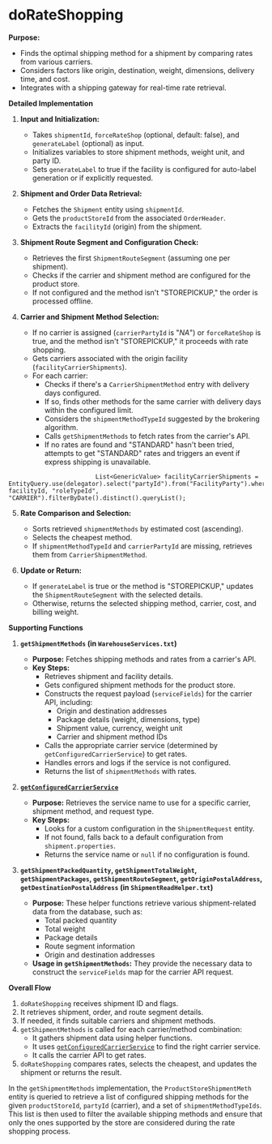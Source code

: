 # doRateShopping

**Purpose:**

*   Finds the optimal shipping method for a shipment by comparing rates from various carriers.
*   Considers factors like origin, destination, weight, dimensions, delivery time, and cost.
*   Integrates with a shipping gateway for real-time rate retrieval.

**Detailed Implementation**

1.  **Input and Initialization:**
    *   Takes `shipmentId`, `forceRateShop` (optional, default: false), and `generateLabel` (optional) as input.
    *   Initializes variables to store shipment methods, weight unit, and party ID.
    *   Sets `generateLabel` to true if the facility is configured for auto-label generation or if explicitly requested.

2.  **Shipment and Order Data Retrieval:**
    *   Fetches the `Shipment` entity using `shipmentId`.
    *   Gets the `productStoreId` from the associated `OrderHeader`.
    *   Extracts the `facilityId` (origin) from the shipment.

3.  **Shipment Route Segment and Configuration Check:**
    *   Retrieves the first `ShipmentRouteSegment` (assuming one per shipment).
    *   Checks if the carrier and shipment method are configured for the product store.
    *   If not configured and the method isn't "STOREPICKUP," the order is processed offline.

4.  **Carrier and Shipment Method Selection:**
    *   If no carrier is assigned (`carrierPartyId` is "_NA_") or `forceRateShop` is true, and the method isn't "STOREPICKUP," it proceeds with rate shopping.
    *   Gets carriers associated with the origin facility (`facilityCarrierShipments`).
    *   For each carrier:
        *   Checks if there's a `CarrierShipmentMethod` entry with delivery days configured.
        *   If so, finds other methods for the same carrier with delivery days within the configured limit.
        *   Considers the `shipmentMethodTypeId` suggested by the brokering algorithm.
        *   Calls `getShipmentMethods` to fetch rates from the carrier's API.
        *   If no rates are found and "STANDARD" hasn't been tried, attempts to get "STANDARD" rates and triggers an event if express shipping is unavailable.
```
                        List<GenericValue> facilityCarrierShipments = EntityQuery.use(delegator).select("partyId").from("FacilityParty").where("facilityId", facilityId, "roleTypeId", "CARRIER").filterByDate().distinct().queryList();

```

5.  **Rate Comparison and Selection:**
    *   Sorts retrieved `shipmentMethods` by estimated cost (ascending).
    *   Selects the cheapest method.
    *   If `shipmentMethodTypeId` and `carrierPartyId` are missing, retrieves them from `CarrierShipmentMethod`.

6.  **Update or Return:**
    *   If `generateLabel` is true or the method is "STOREPICKUP," updates the `ShipmentRouteSegment` with the selected details.
    *   Otherwise, returns the selected shipping method, carrier, cost, and billing weight.

**Supporting Functions**

1.  **`getShipmentMethods` (in `WarehouseServices.txt`)**

    *   **Purpose:** Fetches shipping methods and rates from a carrier's API.
    *   **Key Steps:**
        *   Retrieves shipment and facility details.
        *   Gets configured shipment methods for the product store.
        *   Constructs the request payload (`serviceFields`) for the carrier API, including:
            *   Origin and destination addresses
            *   Package details (weight, dimensions, type)
            *   Shipment value, currency, weight unit
            *   Carrier and shipment method IDs
        *   Calls the appropriate carrier service (determined by `getConfiguredCarrierService`) to get rates.
        *   Handles errors and logs if the service is not configured.
        *   Returns the list of `shipmentMethods` with rates.

2.  **[`getConfiguredCarrierService`](./getConfiguredCarrierService.md)**

    *   **Purpose:** Retrieves the service name to use for a specific carrier, shipment method, and request type.
    *   **Key Steps:**
        *   Looks for a custom configuration in the `ShipmentRequest` entity.
        *   If not found, falls back to a default configuration from `shipment.properties`.
        *   Returns the service name or `null` if no configuration is found.

3.  **`getShipmentPackedQuantity`, `getShipmentTotalWeight`, `getShipmentPackages`, `getShipmentRouteSegment`, `getOriginPostalAddress`, `getDestinationPostalAddress` (in `ShipmentReadHelper.txt`)**

    *   **Purpose:** These helper functions retrieve various shipment-related data from the database, such as:
        *   Total packed quantity
        *   Total weight
        *   Package details
        *   Route segment information
        *   Origin and destination addresses
    *   **Usage in `getShipmentMethods`:** They provide the necessary data to construct the `serviceFields` map for the carrier API request.

**Overall Flow**

1.  `doRateShopping` receives shipment ID and flags.
2.  It retrieves shipment, order, and route segment details.
3.  If needed, it finds suitable carriers and shipment methods.
4.  `getShipmentMethods` is called for each carrier/method combination:
    *   It gathers shipment data using helper functions.
    *   It uses [`getConfiguredCarrierService`](./getConfiguredCarrierService.md) to find the right carrier service.
    *   It calls the carrier API to get rates.
5.  `doRateShopping` compares rates, selects the cheapest, and updates the shipment or returns the result.


In the `getShipmentMethods` implementation, the `ProductStoreShipmentMeth` entity is queried to retrieve a list of configured shipping methods for the given `productStoreId`, `partyId` (carrier), and a set of `shipmentMethodTypeIds`. This list is then used to filter the available shipping methods and ensure that only the ones supported by the store are considered during the rate shopping process.
